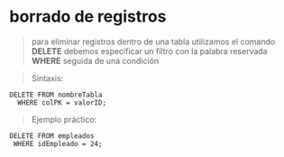 # borrado de registros

> para eliminar registros dentro de una tabla utilizamos el comando **DELETE**
> debemos especificar un filtro con la palabra reservada **WHERE** seguida de una condición

> Sintaxis: 

    DELETE FROM nombreTabla  
      WHERE colPK = valorID;  


> Ejemplo práctico: 

    DELETE FROM empleados  
     WHERE idEmpleado = 24;  